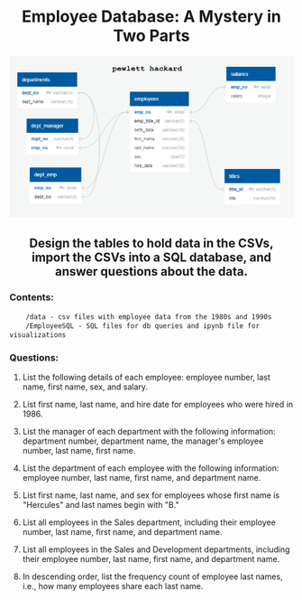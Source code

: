 <h1 align="center">Employee Database: A Mystery in Two Parts</h1>
 
 

<p align="center"><img src='erd.png'></p>


<h2 align="center">Design the tables to hold data in the CSVs, import the CSVs into a SQL database, and answer questions about the data.</h2>
			
							
### Contents:

        /data - csv files with employee data from the 1980s and 1990s
        /EmployeeSQL - SQL files for db queries and ipynb file for visualizations

### Questions:
	
1. List the following details of each employee: employee number, last name, first name, sex, and salary.

2. List first name, last name, and hire date for employees who were hired in 1986.

3. List the manager of each department with the following information: department number, department name, the manager's employee number, last name, first name.

4. List the department of each employee with the following information: employee number, last name, first name, and department name.

5. List first name, last name, and sex for employees whose first name is "Hercules" and last names begin with "B."

6. List all employees in the Sales department, including their employee number, last name, first name, and department name.

7. List all employees in the Sales and Development departments, including their employee number, last name, first name, and department name.

8. In descending order, list the frequency count of employee last names, i.e., how many employees share each last name.